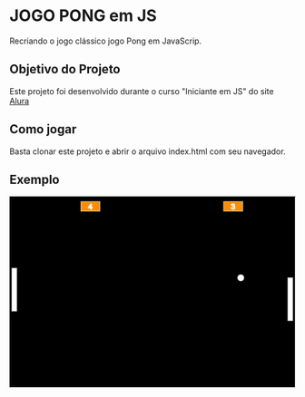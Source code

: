 # JOGO PONG em JS

Recriando o jogo clássico jogo Pong em JavaScrip.


## Objetivo do Projeto

Este projeto foi desenvolvido durante o curso "Iniciante em JS" do site [Alura](https://www.alura.com.br/)
 
 
## Como jogar

Basta clonar este projeto e abrir o arquivo index.html com seu navegador.


## Exemplo

<img src="https://github.com/ERaines/JOGO-PONG-JS/blob/main/print.PNG" alt="print" width="700"/>


